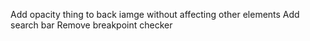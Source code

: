 Add opacity thing to back iamge without affecting other elements
Add search bar
Remove breakpoint checker